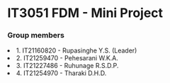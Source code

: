 <html>
<h1>IT3051 FDM - Mini Project</h1>
<h3>Group members</h3>
<li>1. IT21160820 - Rupasinghe Y.S. (Leader)</li>
<li>2. IT21259470 - Pehesarani W.K.A.</li>
<li>3. IT21227486 - Ruhunage R.S.D.P.</li>
<li>4. IT21254970 - Tharaki D.H.D.</li>
</html>
